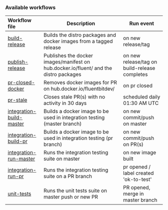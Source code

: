 ### Available workflows


| Workflow file                                         | Description               | Run event                                         |
| :---------------------------------------------------- | ------------------------  | ------------------------------------------------- |
| [build-release](./build-release.yaml)            | Builds the distro packages and docker images from a tagged release| on new release/tag|
| [publish-release](./publish-release.yaml)        | Publishes the docker images/manifest on hub.docker.io/fluent/ and the distro packages | on new release/tag on build-release completes|
| [pr-closed-docker](./pr-closed-docker.yaml)      | Removes docker images for PR on hub.docker.io/fluentbitdev/| on pr closed|
| [pr-stale](./pr-stale.yaml)                      | Closes stale PR(s) with no activity in 30 days | scheduled daily 01:30 AM UTC|
| [integration-build-master](./integration-build-master.yaml)     | Builds a docker image to be used in integration testing (master branch) | on new commit/push on master|
| [integration-build-pr](./integration-build-pr.yaml)     | Builds a docker image to be used in integration testing (pr branch) | on new commit/push on PR(s) |
| [integration-run-master](./integration-run-master.yaml)     | Runs the integration testing suite on master | on new image built|
| [integration-run-pr](./integration-run-pr.yaml)     | Runs the integration testing suite on a PR branch | pr opened / label created 'ok-to-test' |
| [unit-tests](./unit-tests.yaml)     | Runs the unit tests suite on master push or new PR | PR opened, merge in master branch |

